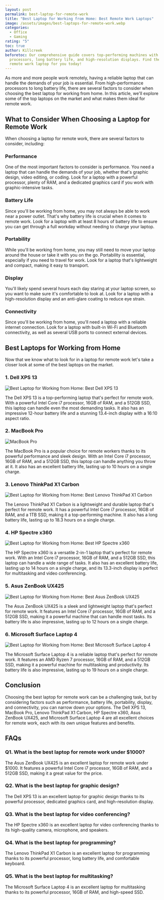 ```yaml
---
layout: post
permalink: best-laptop-for-remote-work
title: "Best Laptop for Working from Home: Best Remote Work Laptops"
image: /assets/images/best-laptops-for-remote-work.webp
categories:
  - Office
  - Gaming
rating: "5"
toc: true
author: Killcreek
beforetoc: Our comprehensive guide covers top-performing machines with powerful
  processors, long battery life, and high-resolution displays. Find the perfect
  remote work laptop for you today!
---
```

As more and more people work remotely, having a reliable laptop that can handle the demands of your job is essential. From high-performance processors to long battery life, there are several factors to consider when choosing the best laptop for working from home. In this article, we'll explore some of the top laptops on the market and what makes them ideal for remote work.

## What to Consider When Choosing a Laptop for Remote Work

When choosing a laptop for remote work, there are several factors to consider, including:

### Performance

One of the most important factors to consider is performance. You need a laptop that can handle the demands of your job, whether that's graphic design, video editing, or coding. Look for a laptop with a powerful processor, plenty of RAM, and a dedicated graphics card if you work with graphic-intensive tasks.

### Battery Life

Since you'll be working from home, you may not always be able to work near a power outlet. That's why battery life is crucial when it comes to remote work. Look for a laptop with at least 8 hours of battery life to ensure you can get through a full workday without needing to charge your laptop.

### Portability

While you'll be working from home, you may still need to move your laptop around the house or take it with you on the go. Portability is essential, especially if you need to travel for work. Look for a laptop that's lightweight and compact, making it easy to transport.

### Display

You'll likely spend several hours each day staring at your laptop screen, so you want to make sure it's comfortable to look at. Look for a laptop with a high-resolution display and an anti-glare coating to reduce eye strain.

### Connectivity

Since you'll be working from home, you'll need a laptop with a reliable internet connection. Look for a laptop with built-in Wi-Fi and Bluetooth connectivity, as well as several USB ports to connect external devices.





## Best Laptops for Working from Home

Now that we know what to look for in a laptop for remote work let's take a closer look at some of the best laptops on the market.



### 1. Dell XPS 13

![Best Laptop for Working from Home: Best Dell XPS 13](/assets/images/dell_xps_13_plus.webp)

The Dell XPS 13 is a top-performing laptop that's perfect for remote work. With a powerful Intel Core i7 processor, 16GB of RAM, and a 512GB SSD, this laptop can handle even the most demanding tasks. It also has an impressive 12-hour battery life and a stunning 13.4-inch display with a 16:10 aspect ratio.

### 2. MacBook Pro

![MacBook Pro](/assets/images/macbook-pro.webp)

The MacBook Pro is a popular choice for remote workers thanks to its powerful performance and sleek design. With an Intel Core i7 processor, 16GB of RAM, and a 512GB SSD, this laptop can handle anything you throw at it. It also has an excellent battery life, lasting up to 10 hours on a single charge.

### 3. Lenovo ThinkPad X1 Carbon

![Best Laptop for Working from Home: Best Lenovo ThinkPad X1 Carbon](/assets/images/lenovo-thinkpad-x1-carbon.jpg)

The Lenovo ThinkPad X1 Carbon is a lightweight and durable laptop that's perfect for remote work. It has a powerful Intel Core i7 processor, 16GB of RAM, and a 1TB SSD, making it a top-performing machine. It also has a long battery life, lasting up to 18.3 hours on a single charge.

### 4. HP Spectre x360

![Best Laptop for Working from Home: Best HP Spectre x360](/assets/images/hp-spectre-x360.webp)

The HP Spectre x360 is a versatile 2-in-1 laptop that's perfect for remote work. With an Intel Core i7 processor, 16GB of RAM, and a 512GB SSD, this laptop can handle a wide range of tasks. It also has an excellent battery life, lasting up to 14 hours on a single charge, and its 13.3-inch display is perfect for multitasking and video conferencing.

### 5. Asus ZenBook UX425

![Best Laptop for Working from Home: Best Asus ZenBook UX425](/assets/images/asus-zenbook-14-2020-05.webp)

The Asus ZenBook UX425 is a sleek and lightweight laptop that's perfect for remote work. It features an Intel Core i7 processor, 16GB of RAM, and a 512GB SSD, making it a powerful machine that can handle most tasks. Its battery life is also impressive, lasting up to 12 hours on a single charge.

### 6. Microsoft Surface Laptop 4

![Best Laptop for Working from Home: Best Microsoft Surface Laptop 4](/assets/images/microsoft-surface-laptop-4.jpg)

The Microsoft Surface Laptop 4 is a reliable laptop that's perfect for remote work. It features an AMD Ryzen 7 processor, 16GB of RAM, and a 512GB SSD, making it a powerful machine for multitasking and productivity. Its battery life is also impressive, lasting up to 19 hours on a single charge.

## Conclusion

Choosing the best laptop for remote work can be a challenging task, but by considering factors such as performance, battery life, portability, display, and connectivity, you can narrow down your options. The Dell XPS 13, MacBook Pro, Lenovo ThinkPad X1 Carbon, HP Spectre x360, Asus ZenBook UX425, and Microsoft Surface Laptop 4 are all excellent choices for remote work, each with its own unique features and benefits.

## FAQs

### Q1. What is the best laptop for remote work under $1000?

The Asus ZenBook UX425 is an excellent laptop for remote work under $1000. It features a powerful Intel Core i7 processor, 16GB of RAM, and a 512GB SSD, making it a great value for the price.

### Q2. What is the best laptop for graphic design?

The Dell XPS 13 is an excellent laptop for graphic design thanks to its powerful processor, dedicated graphics card, and high-resolution display.

### Q3. What is the best laptop for video conferencing?

The HP Spectre x360 is an excellent laptop for video conferencing thanks to its high-quality camera, microphone, and speakers.

### Q4. What is the best laptop for programming?

The Lenovo ThinkPad X1 Carbon is an excellent laptop for programming thanks to its powerful processor, long battery life, and comfortable keyboard.

### Q5. What is the best laptop for multitasking?

The Microsoft Surface Laptop 4 is an excellent laptop for multitasking thanks to its powerful processor, 16GB of RAM, and high-speed SSD.